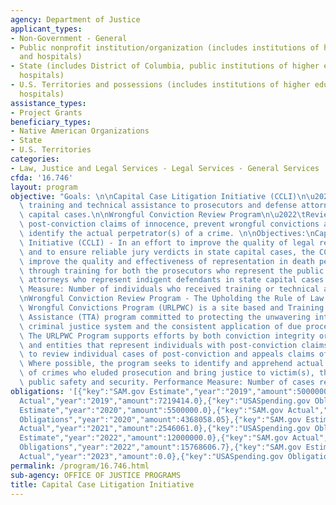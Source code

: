 ```yaml
---
agency: Department of Justice
applicant_types:
- Non-Government - General
- Public nonprofit institution/organization (includes institutions of higher education
  and hospitals)
- State (includes District of Columbia, public institutions of higher education and
  hospitals)
- U.S. Territories and possessions (includes institutions of higher education and
  hospitals)
assistance_types:
- Project Grants
beneficiary_types:
- Native American Organizations
- State
- U.S. Territories
categories:
- Law, Justice and Legal Services - Legal Services - General Services
cfda: '16.746'
layout: program
objective: "Goals: \n\nCapital Case Litigation Initiative (CCLI)\n\u2022\tProvide\
  \ training and technical assistance to prosecutors and defense attorneys\u2019 litigation\
  \ capital cases.\n\nWrongful Conviction Review Program\n\u2022\tReview individual\
  \ post-conviction claims of innocence, prevent wrongful convictions and where possible\
  \ identify the actual perpetrator(s) of a crime. \n\nObjectives:\nCapital Case Litigation\
  \ Initiative (CCLI) - In an effort to improve the quality of legal representation\
  \ and to ensure reliable jury verdicts in state capital cases, the CCLI seeks to\
  \ improve the quality and effectiveness of representation in death penalty cases\
  \ through training for both the prosecutors who represent the public and the defense\
  \ attorneys who represent indigent defendants in state capital cases.  Performance\
  \ Measure: Number of individuals who received training or technical assistance\n\
  \nWrongful Conviction Review Program - The Upholding the Rule of Law and Preventing\
  \ Wrongful Convictions Program (URLPWC) is a site based and Training and Technical\
  \ Assistance (TTA) program committed to protecting the unwavering integrity of the\
  \ criminal justice system and the consistent application of due process for all.\
  \ The URLPWC Program supports efforts by both conviction integrity or review units\
  \ and entities that represent individuals with post-conviction claims of innocence\
  \ to review individual cases of post-conviction and appeals claims of innocence.\
  \ Where possible, the program seeks to identify and apprehend actual perpetrators\
  \ of crimes who eluded prosecution and bring justice to victim(s), thereby enhancing\
  \ public safety and security. Performance Measure: Number of cases reviewed"
obligations: '[{"key":"SAM.gov Estimate","year":"2019","amount":5000000.0},{"key":"SAM.gov
  Actual","year":"2019","amount":7219414.0},{"key":"USASpending.gov Obligations","year":"2019","amount":6443485.03},{"key":"SAM.gov
  Estimate","year":"2020","amount":5500000.0},{"key":"SAM.gov Actual","year":"2020","amount":4523500.0},{"key":"USASpending.gov
  Obligations","year":"2020","amount":4368058.05},{"key":"SAM.gov Estimate","year":"2021","amount":7000000.0},{"key":"SAM.gov
  Actual","year":"2021","amount":2546061.0},{"key":"USASpending.gov Obligations","year":"2021","amount":-632405.63},{"key":"SAM.gov
  Estimate","year":"2022","amount":12000000.0},{"key":"SAM.gov Actual","year":"2022","amount":16985522.0},{"key":"USASpending.gov
  Obligations","year":"2022","amount":15768606.7},{"key":"SAM.gov Estimate","year":"2023","amount":13000000.0},{"key":"SAM.gov
  Actual","year":"2023","amount":0.0},{"key":"USASpending.gov Obligations","year":"2023","amount":-137911.53}]'
permalink: /program/16.746.html
sub-agency: OFFICE OF JUSTICE PROGRAMS
title: Capital Case Litigation Initiative
---
```

